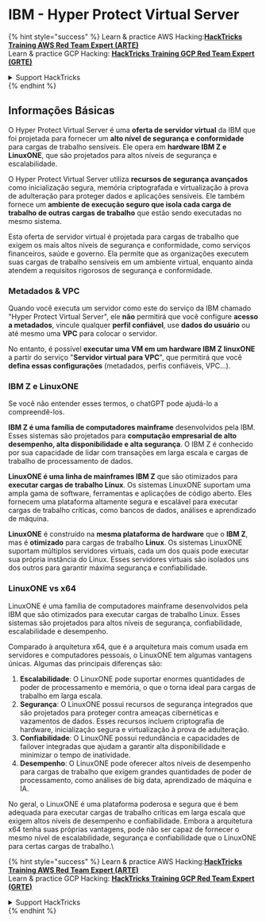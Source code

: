 # IBM - Hyper Protect Virtual Server

{% hint style="success" %}
Learn & practice AWS Hacking:<img src="../../.gitbook/assets/image (1) (1) (1) (1).png" alt="" data-size="line">[**HackTricks Training AWS Red Team Expert (ARTE)**](https://training.hacktricks.xyz/courses/arte)<img src="../../.gitbook/assets/image (1) (1) (1) (1).png" alt="" data-size="line">\
Learn & practice GCP Hacking: <img src="../../.gitbook/assets/image (2) (1).png" alt="" data-size="line">[**HackTricks Training GCP Red Team Expert (GRTE)**<img src="../../.gitbook/assets/image (2) (1).png" alt="" data-size="line">](https://training.hacktricks.xyz/courses/grte)

<details>

<summary>Support HackTricks</summary>

* Check the [**subscription plans**](https://github.com/sponsors/carlospolop)!
* **Join the** 💬 [**Discord group**](https://discord.gg/hRep4RUj7f) or the [**telegram group**](https://t.me/peass) or **follow** us on **Twitter** 🐦 [**@hacktricks\_live**](https://twitter.com/hacktricks_live)**.**
* **Share hacking tricks by submitting PRs to the** [**HackTricks**](https://github.com/carlospolop/hacktricks) and [**HackTricks Cloud**](https://github.com/carlospolop/hacktricks-cloud) github repos.

</details>
{% endhint %}

## Informações Básicas

O Hyper Protect Virtual Server é uma **oferta de servidor virtual** da IBM que foi projetada para fornecer um **alto nível de segurança e conformidade** para cargas de trabalho sensíveis. Ele opera em **hardware IBM Z e LinuxONE**, que são projetados para altos níveis de segurança e escalabilidade.

O Hyper Protect Virtual Server utiliza **recursos de segurança avançados** como inicialização segura, memória criptografada e virtualização à prova de adulteração para proteger dados e aplicações sensíveis. Ele também fornece um **ambiente de execução seguro que isola cada carga de trabalho de outras cargas de trabalho** que estão sendo executadas no mesmo sistema.

Esta oferta de servidor virtual é projetada para cargas de trabalho que exigem os mais altos níveis de segurança e conformidade, como serviços financeiros, saúde e governo. Ela permite que as organizações executem suas cargas de trabalho sensíveis em um ambiente virtual, enquanto ainda atendem a requisitos rigorosos de segurança e conformidade.

### Metadados & VPC

Quando você executa um servidor como este do serviço da IBM chamado "Hyper Protect Virtual Server", ele **não** permitirá que você configure **acesso a metadados**, vincule qualquer **perfil confiável**, use **dados do usuário** ou até mesmo uma **VPC** para colocar o servidor.

No entanto, é possível **executar uma VM em um hardware IBM Z linuxONE** a partir do serviço "**Servidor virtual para VPC**", que permitirá que você **defina essas configurações** (metadados, perfis confiáveis, VPC...).

### IBM Z e LinuxONE

Se você não entender esses termos, o chatGPT pode ajudá-lo a compreendê-los.

**IBM Z é uma família de computadores mainframe** desenvolvidos pela IBM. Esses sistemas são projetados para **computação empresarial de alto desempenho, alta disponibilidade e alta segurança**. O IBM Z é conhecido por sua capacidade de lidar com transações em larga escala e cargas de trabalho de processamento de dados.

**LinuxONE é uma linha de mainframes IBM Z** que são otimizados para **executar cargas de trabalho Linux**. Os sistemas LinuxONE suportam uma ampla gama de software, ferramentas e aplicações de código aberto. Eles fornecem uma plataforma altamente segura e escalável para executar cargas de trabalho críticas, como bancos de dados, análises e aprendizado de máquina.

**LinuxONE** é construído na **mesma plataforma de hardware** que o **IBM Z**, mas é **otimizado** para cargas de trabalho **Linux**. Os sistemas LinuxONE suportam múltiplos servidores virtuais, cada um dos quais pode executar sua própria instância do Linux. Esses servidores virtuais são isolados uns dos outros para garantir máxima segurança e confiabilidade.

### LinuxONE vs x64

LinuxONE é uma família de computadores mainframe desenvolvidos pela IBM que são otimizados para executar cargas de trabalho Linux. Esses sistemas são projetados para altos níveis de segurança, confiabilidade, escalabilidade e desempenho.

Comparado à arquitetura x64, que é a arquitetura mais comum usada em servidores e computadores pessoais, o LinuxONE tem algumas vantagens únicas. Algumas das principais diferenças são:

1. **Escalabilidade**: O LinuxONE pode suportar enormes quantidades de poder de processamento e memória, o que o torna ideal para cargas de trabalho em larga escala.
2. **Segurança**: O LinuxONE possui recursos de segurança integrados que são projetados para proteger contra ameaças cibernéticas e vazamentos de dados. Esses recursos incluem criptografia de hardware, inicialização segura e virtualização à prova de adulteração.
3. **Confiabilidade**: O LinuxONE possui redundância e capacidades de failover integradas que ajudam a garantir alta disponibilidade e minimizar o tempo de inatividade.
4. **Desempenho**: O LinuxONE pode oferecer altos níveis de desempenho para cargas de trabalho que exigem grandes quantidades de poder de processamento, como análises de big data, aprendizado de máquina e IA.

No geral, o LinuxONE é uma plataforma poderosa e segura que é bem adequada para executar cargas de trabalho críticas em larga escala que exigem altos níveis de desempenho e confiabilidade. Embora a arquitetura x64 tenha suas próprias vantagens, pode não ser capaz de fornecer o mesmo nível de escalabilidade, segurança e confiabilidade que o LinuxONE para certas cargas de trabalho.\\

{% hint style="success" %}
Learn & practice AWS Hacking:<img src="../../.gitbook/assets/image (1) (1) (1) (1).png" alt="" data-size="line">[**HackTricks Training AWS Red Team Expert (ARTE)**](https://training.hacktricks.xyz/courses/arte)<img src="../../.gitbook/assets/image (1) (1) (1) (1).png" alt="" data-size="line">\
Learn & practice GCP Hacking: <img src="../../.gitbook/assets/image (2) (1).png" alt="" data-size="line">[**HackTricks Training GCP Red Team Expert (GRTE)**<img src="../../.gitbook/assets/image (2) (1).png" alt="" data-size="line">](https://training.hacktricks.xyz/courses/grte)

<details>

<summary>Support HackTricks</summary>

* Check the [**subscription plans**](https://github.com/sponsors/carlospolop)!
* **Join the** 💬 [**Discord group**](https://discord.gg/hRep4RUj7f) or the [**telegram group**](https://t.me/peass) or **follow** us on **Twitter** 🐦 [**@hacktricks\_live**](https://twitter.com/hacktricks_live)**.**
* **Share hacking tricks by submitting PRs to the** [**HackTricks**](https://github.com/carlospolop/hacktricks) and [**HackTricks Cloud**](https://github.com/carlospolop/hacktricks-cloud) github repos.

</details>
{% endhint %}

